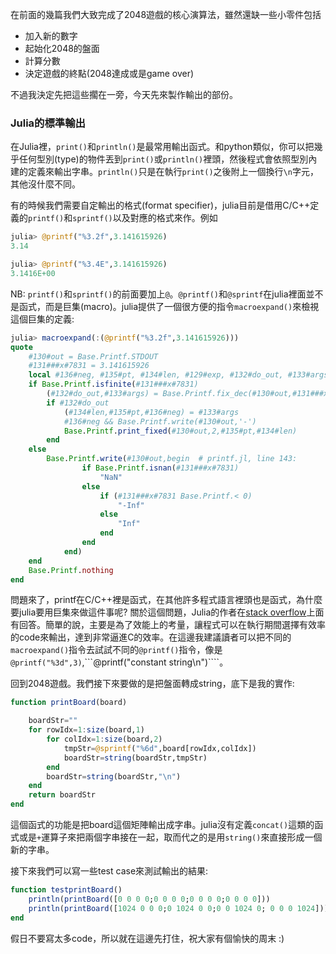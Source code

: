 在前面的幾篇我們大致完成了2048遊戲的核心演算法，雖然還缺一些小零件包括

- 加入新的數字
- 起始化2048的盤面
- 計算分數
- 決定遊戲的終點(2048達成或是game over)

不過我決定先把這些擱在一旁，今天先來製作輸出的部份。


### Julia的標準輸出

在Julia裡，```print()```和```println()```是最常用輸出函式。和python類似，你可以把幾乎任何型別(type)的物件丟到```print()```或```println()```裡頭，然後程式會依照型別內建的定義來輸出字串。```println()```只是在執行```print()```之後附上一個換行```\n```字元，其他沒什麼不同。



有的時候我們需要自定輸出的格式(format specifier)，julia目前是借用C/C++定義的```printf()```和```sprintf()```以及對應的格式來作。例如

```julia
julia> @printf("%3.2f",3.141615926)
3.14

julia> @printf("%3.4E",3.141615926)
3.1416E+00

```

NB: ```printf()```和```sprintf()```的前面要加上```@```。```@printf()```和```@sprintf```在julia裡面並不是函式，而是巨集(macro)。julia提供了一個很方便的指令```macroexpand()```來檢視這個巨集的定義:

```julia
julia> macroexpand(:(@printf("%3.2f",3.141615926)))
quote 
    #130#out = Base.Printf.STDOUT
    #131###x#7831 = 3.141615926
    local #136#neg, #135#pt, #134#len, #129#exp, #132#do_out, #133#args
    if Base.Printf.isfinite(#131###x#7831)
        (#132#do_out,#133#args) = Base.Printf.fix_dec(#130#out,#131###x#7831,"",3,2,'f')
        if #132#do_out
            (#134#len,#135#pt,#136#neg) = #133#args
            #136#neg && Base.Printf.write(#130#out,'-')
            Base.Printf.print_fixed(#130#out,2,#135#pt,#134#len)
        end
    else 
        Base.Printf.write(#130#out,begin  # printf.jl, line 143:
                if Base.Printf.isnan(#131###x#7831)
                    "NaN"
                else 
                    if (#131###x#7831 Base.Printf.< 0)
                        "-Inf"
                    else 
                        "Inf"
                    end
                end
            end)
    end
    Base.Printf.nothing
end

```
問題來了，printf在C/C++裡是函式，在其他許多程式語言裡頭也是函式，為什麼要julia要用巨集來做這件事呢?
關於這個問題，Julia的作者在[stack overflow](http://stackoverflow.com/questions/19783030/in-julia-why-is-printf-a-macro-instead-of-a-function)上面有回答。簡單的說，主要是為了效能上的考量，讓程式可以在執行期間選擇有效率的code來輸出，達到非常逼進C的效率。在這邊我建議讀者可以把不同的```macroexpand()```指令去試試不同的```@printf()```指令，像是```@printf("%3d",3)```,```@printf("constant string\n")````。


回到2048遊戲。我們接下來要做的是把盤面轉成string，底下是我的實作:


```julia
function printBoard(board)

	boardStr=""
	for rowIdx=1:size(board,1)
		for colIdx=1:size(board,2)
			tmpStr=@sprintf("%6d",board[rowIdx,colIdx])
			boardStr=string(boardStr,tmpStr)
		end
		boardStr=string(boardStr,"\n")
	end
	return boardStr
end
```
這個函式的功能是把board這個矩陣輸出成字串。julia沒有定義```concat()```這類的函式或是```+```運算子來把兩個字串接在一起，取而代之的是用```string()```來直接形成一個新的字串。

接下來我們可以寫一些test case來測試輸出的結果:


```julia
function testprintBoard()
	println(printBoard([0 0 0 0;0 0 0 0;0 0 0 0;0 0 0 0]))
	println(printBoard([1024 0 0 0;0 1024 0 0;0 0 1024 0; 0 0 0 1024]))
end
```

假日不要寫太多code，所以就在這邊先打住，祝大家有個愉快的周末 :)
